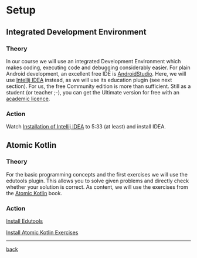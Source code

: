 # Setup
## Integrated Development Environment
### Theory

In our course we will use an integrated Development Environment which makes coding, executing code and debugging considerably easier. For plain Android development, an excellent free IDE is [AndroidStudio](https://developer.android.com/studio). Here, we will use [Intellij IDEA](https://www.jetbrains.com/idea/) instead, as we will use its education plugin (see next section). For us, the free Community edition is more than sufficient. Still as a student (or teacher ;-), you can get the Ultimate version for free with an [academic licence](https://www.jetbrains.com/community/education/#students). 

### Action
Watch [Installation of Intellij IDEA](https://www.youtube.com/watch?v=qnoVsB7uIcE&list=PLQkwcJG4YTCRSQikwhtoApYs9ij_Hc5Z9&index=2) to 5:33 (at least) and install IDEA.

## Atomic Kotlin
### Theory
For the basic programming concepts and the first exercises we will use the edutools plugin. This allows you to solve given problems and directly check whether your solution is correct. As content, we will use the exercises from the [Atomic Kotlin](https://www.atomickotlin.com/) book. 

### Action

[Install Edutools](https://plugins.jetbrains.com/plugin/10081-edutools/docs/install-edutools-plugin.html)

[Install Atomic Kotlin Exercises](https://plugins.jetbrains.com/plugin/10081-edutools/docs/learner-start-guide.html?section=Atomic%20Kotlin)

---

[back](../)

